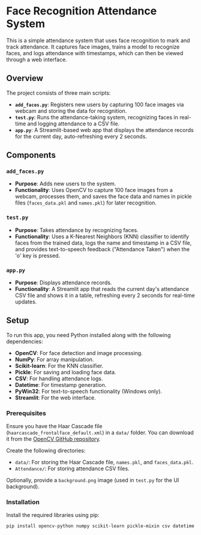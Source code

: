 # Face Recognition Attendance System

This is a simple attendance system that uses face recognition to mark and track attendance. It captures face images, trains a model to recognize faces, and logs attendance with timestamps, which can then be viewed through a web interface.

## Overview

The project consists of three main scripts:

- **`add_faces.py`**: Registers new users by capturing 100 face images via webcam and storing the data for recognition.
- **`test.py`**: Runs the attendance-taking system, recognizing faces in real-time and logging attendance to a CSV file.
- **`app.py`**: A Streamlit-based web app that displays the attendance records for the current day, auto-refreshing every 2 seconds.

## Components

### `add_faces.py`
- **Purpose**: Adds new users to the system.
- **Functionality**: Uses OpenCV to capture 100 face images from a webcam, processes them, and saves the face data and names in pickle files (`faces_data.pkl` and `names.pkl`) for later recognition.

### `test.py`
- **Purpose**: Takes attendance by recognizing faces.
- **Functionality**: Uses a K-Nearest Neighbors (KNN) classifier to identify faces from the trained data, logs the name and timestamp in a CSV file, and provides text-to-speech feedback ("Attendance Taken") when the 'o' key is pressed.

### `app.py`
- **Purpose**: Displays attendance records.
- **Functionality**: A Streamlit app that reads the current day's attendance CSV file and shows it in a table, refreshing every 2 seconds for real-time updates.

## Setup

To run this app, you need Python installed along with the following dependencies:

- **OpenCV**: For face detection and image processing.
- **NumPy**: For array manipulation.
- **Scikit-learn**: For the KNN classifier.
- **Pickle**: For saving and loading face data.
- **CSV**: For handling attendance logs.
- **Datetime**: For timestamp generation.
- **PyWin32**: For text-to-speech functionality (Windows only).
- **Streamlit**: For the web interface.

### Prerequisites

Ensure you have the Haar Cascade file (`haarcascade_frontalface_default.xml`) in a `data/` folder. You can download it from the [OpenCV GitHub repository](https://github.com/opencv/opencv/tree/master/data/haarcascades).

Create the following directories:

- `data/`: For storing the Haar Cascade file, `names.pkl`, and `faces_data.pkl`.
- `Attendance/`: For storing attendance CSV files.

Optionally, provide a `background.png` image (used in `test.py` for the UI background).

### Installation
Install the required libraries using pip:

```bash
pip install opencv-python numpy scikit-learn pickle-mixin csv datetime pywin32 streamlit
